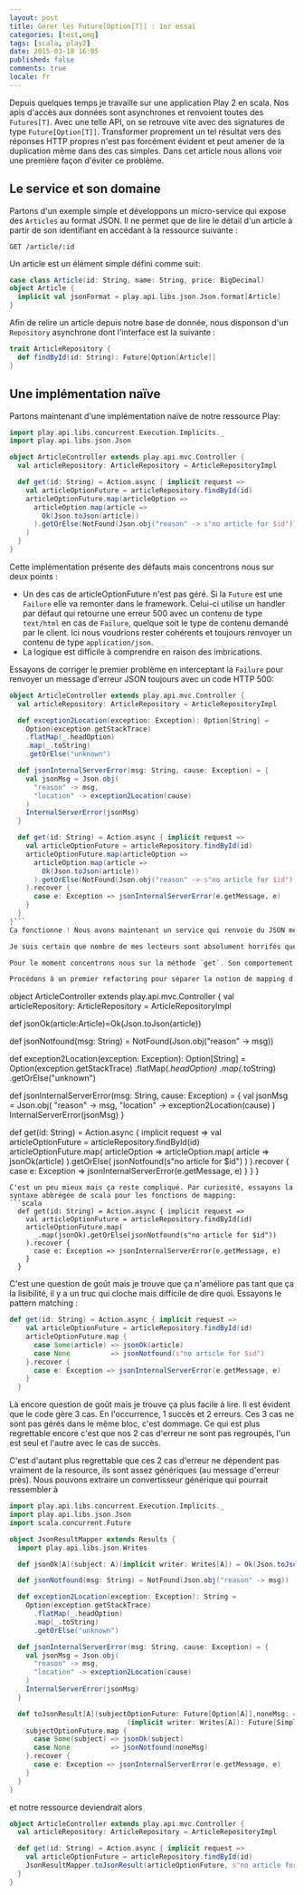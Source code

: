 ```yaml
---
layout: post
title: Gérer les Future[Option[T]] : 1er essai
categories: [test,omg]
tags: [scala, play2]
date: 2015-03-18 16:05
published: false
comments: true
locale: fr
---
```


Depuis quelques temps je travaille sur une application Play 2 en scala. Nos apis d'accès aux données sont asynchrones et renvoient toutes des `Futures[T]`. Avec une telle API, on se retrouve vite avec des signatures de type `Future[Option[T]]`. Transformer proprement un tel résultat vers des réponses HTTP propres n'est pas forcément évident et peut amener de la duplication même dans des cas simples. Dans cet article nous allons voir une première façon d'éviter ce problème.

Le service et son domaine
------
Partons d'un exemple simple et développons un micro-service qui expose des `Articles` au format JSON. Il ne permet que de lire le détail d'un article à partir de son identifiant en accédant à la ressource suivante :
```
GET /article/:id
```
Un article est un élément simple défini comme suit:
```scala
case class Article(id: String, name: String, price: BigDecimal)
object Article {  
  implicit val jsonFormat = play.api.libs.json.Json.format[Article]
}

```
Afin de relire un article depuis notre base de donnée, nous disponson d'un `Repository` asynchrone dont l'interface est la suivante :
```scala
trait ArticleRepository {
  def findById(id: String): Future[Option[Article]]
}
```
Une implémentation naïve
-------
Partons maintenant d'une implémentation naïve de notre ressource Play:
```scala
import play.api.libs.concurrent.Execution.Implicits._
import play.api.libs.json.Json

object ArticleController extends play.api.mvc.Controller {
  val articleRepository: ArticleRepository = ArticleRepositoryImpl

  def get(id: String) = Action.async { implicit request =>
    val articleOptionFuture = articleRepository.findById(id)
    articleOptionFuture.map(articleOption =>
      articleOption.map(article =>
        Ok(Json.toJson(article))
      ).getOrElse(NotFound(Json.obj("reason" -> s"no article for $id")))
    )
  }
}
```
Cette implémentation présente des défauts mais concentrons nous sur deux points :
* Un des cas de articleOptionFuture n'est pas géré. Si la `Future` est une `Failure` elle va remonter dans le framework. Celui-ci utilise un handler par défaut qui retourne une erreur 500 avec un contenu de type `text/html` en cas de `Failure`, quelque soit le type de contenu demandé par le client. Ici nous voudrions rester cohérents et toujours renvoyer un contenu de type `application/json`.
* La logique est difficile à comprendre en raison des imbrications.

Essayons de corriger le premier problème en interceptant la `Failure` pour renvoyer un message d'erreur JSON toujours avec un code HTTP 500:
```scala
object ArticleController extends play.api.mvc.Controller {
  val articleRepository: ArticleRepository = ArticleRepositoryImpl

  def exception2Location(exception: Exception): Option[String] =
    Option(exception.getStackTrace)
    .flatMap(_.headOption)
    .map(_.toString)
    .getOrElse("unknown")

  def jsonInternalServerError(msg: String, cause: Exception) = {
    val jsonMsg = Json.obj(
      "reason" -> msg,
      "location" -> exception2Location(cause)
    )
    InternalServerError(jsonMsg)
  }

  def get(id: String) = Action.async { implicit request =>
    val articleOptionFuture = articleRepository.findById(id)
    articleOptionFuture.map(articleOption =>
      articleOption.map(article =>
        Ok(Json.toJson(article))
      ).getOrElse(NotFound(Json.obj("reason" -> s"no article for $id")))
    ).recover {
      case e: Exception => jsonInternalServerError(e.getMessage, e)
    }
  }
}```
Ca fonctionne ! Nous avons maintenant un service qui renvoie du JSON même en cas d'erreur, tout en conservant la sémantique des codes de retour HTTP. Par contre nous avons dû extraire des méthodes pour ne pas rendre le code absolument illisible. Ces méthodes n'ont pas l'air d'être spécifque à notre controller : elles ne manipulent aucunement les articles. Il est probables qu'elles ne soient pas à leur place, mais nous y reviendront plus tard.

Je suis certain que nombre de mes lecteurs sont absolument horrifés que je fasse du refactoring sans tests. Qu'ils se rassurent, j'ai des tests mais ils feront l'objet d'un prochain article.

Pour le moment concentrons nous sur la méthode `get`. Son comportement est maintenant correct mais elle n'est pas très lisible. L'imbrication des appels à map, le grand nombre de  parenthèses, le mélange parenthèses/accolades : difficile de s'en sortir !

Procédons à un premier refactoring pour séparer la notion de mapping d'une valeur vers un résultat HTTP:
```
object ArticleController extends play.api.mvc.Controller {
  val articleRepository: ArticleRepository = ArticleRepositoryImpl

  def jsonOk(article:Article)=Ok(Json.toJson(article))

  def jsonNotfound(msg: String) = NotFound(Json.obj("reason" -> msg))

  def exception2Location(exception: Exception): Option[String] =
    Option(exception.getStackTrace)
    .flatMap(_.headOption)
    .map(_.toString)
    .getOrElse("unknown")

  def jsonInternalServerError(msg: String, cause: Exception) = {
    val jsonMsg = Json.obj(
      "reason" -> msg,
      "location" -> exception2Location(cause)
    )
    InternalServerError(jsonMsg)
  }

  def get(id: String) = Action.async { implicit request =>
    val articleOptionFuture = articleRepository.findById(id)
    articleOptionFuture.map( articleOption =>
      articleOption.map( article => jsonOk(article)
      ).getOrElse( jsonNotfound(s"no article for $id") )
    ).recover {
      case e: Exception => jsonInternalServerError(e.getMessage, e)
    }
  }
}
```
C'est un peu mieux mais ça reste compliqué. Par curiosité, essayons la syntaxe abbrégée de scala pour les fonctions de mapping:
```scala
  def get(id: String) = Action.async { implicit request =>
    val articleOptionFuture = articleRepository.findById(id)
    articleOptionFuture.map(
      _.map(jsonOk).getOrElse(jsonNotfound(s"no article for $id"))
    ).recover {
      case e: Exception => jsonInternalServerError(e.getMessage, e)
    }
  }
```
C'est une question de goût mais je trouve que ça n'améliore pas tant que ça la lisibilité, il y a un truc qui cloche mais difficile de dire quoi. Essayons le pattern matching :
```scala
def get(id: String) = Action.async { implicit request =>
    val articleOptionFuture = articleRepository.findById(id)
    articleOptionFuture.map {
      case Some(article) => jsonOk(article)
      case None          => jsonNotfound(s"no article for $id")
    }.recover {
      case e: Exception => jsonInternalServerError(e.getMessage, e)
    }
  }
```
Là encore question de goût mais je trouve ça plus facile à lire. Il est évident que le code gère 3 cas. En l'occurrence, 1 succès et 2 erreurs. Ces 3 cas ne sont pas gérés dans le même bloc, c'est dommage. Ce qui est plus regrettable encore c'est que nos 2 cas d'erreur ne sont pas regroupés, l'un est seul et l'autre avec le cas de succès.

C'est d'autant plus regrettable que ces 2 cas d'erreur ne dépendent pas vraiment de la resource, ils sont assez génériques (au message d'erreur près). Nous pouvons extraire un convertisseur générique qui pourrait ressembler à

```scala
import play.api.libs.concurrent.Execution.Implicits._
import play.api.libs.json.Json
import scala.concurrent.Future

object JsonResultMapper extends Results {
  import play.api.libs.json.Writes

  def jsonOk[A](subject: A)(implicit writer: Writes[A]) = Ok(Json.toJson(subject))

  def jsonNotfound(msg: String) = NotFound(Json.obj("reason" -> msg))

  def exception2Location(exception: Exception): String =
    Option(exception.getStackTrace)
      .flatMap(_.headOption)
      .map(_.toString)
      .getOrElse("unknown")

  def jsonInternalServerError(msg: String, cause: Exception) = {
    val jsonMsg = Json.obj(
      "reason" -> msg,
      "location" -> exception2Location(cause)
    )
    InternalServerError(jsonMsg)
  }

  def toJsonResult[A](subjectOptionFuture: Future[Option[A]],noneMsg: => String = "NotFound")
                             (implicit writer: Writes[A]): Future[SimpleResult] = {
    subjectOptionFuture.map {
      case Some(subject) => jsonOk(subject)
      case None          => jsonNotfound(noneMsg)
    }.recover {
      case e: Exception => jsonInternalServerError(e.getMessage, e)
    }
  }
}
```
et notre ressource deviendrait alors
```scala
object ArticleController extends play.api.mvc.Controller {
  val articleRepository: ArticleRepository = ArticleRepositoryImpl

  def get(id: String) = Action.async { implicit request =>
    val articleOptionFuture = articleRepository.findById(id)
    JsonResultMapper.toJsonResult(articleOptionFuture, s"no article for $id")
  }
}
```

